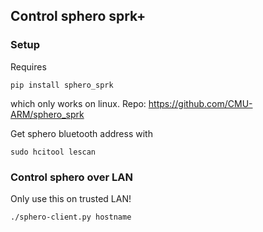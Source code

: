 ## Control sphero sprk+

### Setup

Requires

```
pip install sphero_sprk
```

which only works on linux. Repo: https://github.com/CMU-ARM/sphero_sprk

Get sphero bluetooth address with

```
sudo hcitool lescan
```

### Control sphero over LAN

Only use this on trusted LAN!

```
./sphero-client.py hostname
```
